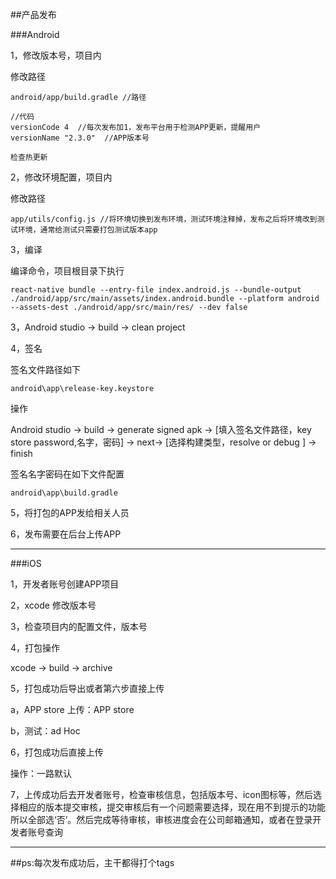 ##产品发布


###Android

1，修改版本号，项目内

   修改路径

    android/app/build.gradle //路径

    //代码
    versionCode 4  //每次发布加1，发布平台用于检测APP更新，提醒用户
    versionName "2.3.0"  //APP版本号
    
    检查热更新

2，修改环境配置，项目内

   修改路径

    app/utils/config.js //将环境切换到发布环境，测试环境注释掉，发布之后将环境改到测试环境，通常给测试只需要打包测试版本app

3，编译

   编译命令，项目根目录下执行

    react-native bundle --entry-file index.android.js --bundle-output ./android/app/src/main/assets/index.android.bundle --platform android --assets-dest ./android/app/src/main/res/ --dev false

3，Android studio -> build -> clean project

4，签名

   签名文件路径如下

    android\app\release-key.keystore

   操作

   Android studio -> build -> generate signed apk -> [填入签名文件路径，key store password,名字，密码] -> next-> [选择构建类型，resolve or debug ] -> finish


   签名名字密码在如下文件配置

    android\app\build.gradle

5，将打包的APP发给相关人员

6，发布需要在后台上传APP


---
###iOS


1，开发者账号创建APP项目

2，xcode 修改版本号

3，检查项目内的配置文件，版本号

4，打包操作

   xcode -> build -> archive

5，打包成功后导出或者第六步直接上传

  a，APP store 上传：APP store

  b，测试：ad Hoc

6，打包成功后直接上传

   操作：一路默认

7，上传成功后去开发者账号，检查审核信息，包括版本号、icon图标等，然后选择相应的版本提交审核，提交审核后有一个问题需要选择，现在用不到提示的功能所以全部选‘否’。然后完成等待审核，审核进度会在公司邮箱通知，或者在登录开发者账号查询

---

##ps:每次发布成功后，主干都得打个tags

